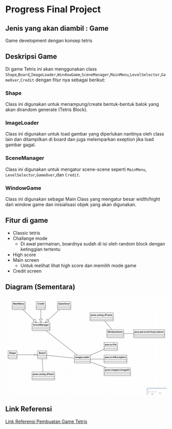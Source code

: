 # Progress Final Project

## Jenis yang akan diambil : Game
Game development dengan konsep tetris

## Deskripsi Game
Di game Tetris ini akan menggunakan class `Shape`,`Board`,`ImageLoader`,`WindowGame`,`SceneManager`,`MainMenu`,`LevelSelector`,`GameOver`,`Credit` dengan fitur nya sebagai berikut:
### Shape
Class ini digunakan untuk menampung/create bentuk-bentuk balok yang akan dirandom generate (Tetris Block).
### ImageLoader
Class ini digunakan untuk load gambar yang diperlukan nantinya oleh class lain dan ditampilkan di board dan juga melemparkan exeption jika load gambar gagal.
### SceneManager
Class ini digunakan untuk mengatur scene-scene seperti `MainMenu`, `LevelSelector`,`GameOver`,dan `Credit`.
### WindowGame
Class ini digunakan sebagai Main Class yang mengatur besar width/hight dari window game dan inisialisasi objek yang akan digunakan.

## Fitur di game
- Classic tetris
- Challange mode
  - Di awal permainan, boardnya sudah di isi oleh random block dengan ketinggian tertentu
- High score
- Main screen
  - Untuk melihat lihat high score dan memilih mode game
- Credit screen

## Diagram (Sementara)
![Gambar Diagram](DiagramFPSementara.png)
## Link Referensi
[Link Referensi Pembuatan Game Tetris](https://www.youtube.com/watch?v=_U0Io6Utf98&list=PLOgQJY7VjpBRpszgw5PfuJlOUQgIVMz5c)

